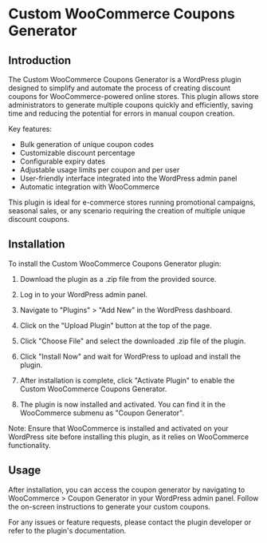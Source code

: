 # Custom WooCommerce Coupons Generator

## Introduction

The Custom WooCommerce Coupons Generator is a WordPress plugin designed to simplify and automate the process of creating discount coupons for WooCommerce-powered online stores. This plugin allows store administrators to generate multiple coupons quickly and efficiently, saving time and reducing the potential for errors in manual coupon creation.

Key features:
- Bulk generation of unique coupon codes
- Customizable discount percentage
- Configurable expiry dates
- Adjustable usage limits per coupon and per user
- User-friendly interface integrated into the WordPress admin panel
- Automatic integration with WooCommerce

This plugin is ideal for e-commerce stores running promotional campaigns, seasonal sales, or any scenario requiring the creation of multiple unique discount coupons.

## Installation

To install the Custom WooCommerce Coupons Generator plugin:

1. Download the plugin as a .zip file from the provided source.

2. Log in to your WordPress admin panel.

3. Navigate to "Plugins" > "Add New" in the WordPress dashboard.

4. Click on the "Upload Plugin" button at the top of the page.

5. Click "Choose File" and select the downloaded .zip file of the plugin.

6. Click "Install Now" and wait for WordPress to upload and install the plugin.

7. After installation is complete, click "Activate Plugin" to enable the Custom WooCommerce Coupons Generator.

8. The plugin is now installed and activated. You can find it in the WooCommerce submenu as "Coupon Generator".

Note: Ensure that WooCommerce is installed and activated on your WordPress site before installing this plugin, as it relies on WooCommerce functionality.

## Usage

After installation, you can access the coupon generator by navigating to WooCommerce > Coupon Generator in your WordPress admin panel. Follow the on-screen instructions to generate your custom coupons.

For any issues or feature requests, please contact the plugin developer or refer to the plugin's documentation.
